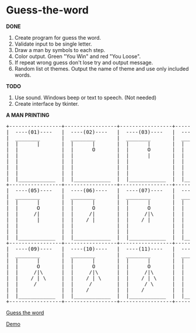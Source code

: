 # Guess-the-word
**DONE**
1. Create program for guess the word.
2. Validate input to be single letter.
3. Draw a man by symbols to each step.
4. Color output. Green "You Win" and red "You Loose".
5. If repeat wrong guess don't lose try and output message.
6. Random list ot themes. Output the name of theme and use only included words.

**TODO**

1. Use sound. Windows beep or text to speech. (Not needed)
2. Create interface by tkinter.

**A MAN PRINTING**

<pre>
+-----------------+-----------------+-----------------+-----------------+
|  ----(01)----   |  ----(02)----   |  ----(03)----   |  ----(04)----   |
|  ________       |  ________       |  ________       |  ________       |
|  |      |       |  |      |       |  |      |       |  |      |       |
|  |              |  |      O       |  |      O       |  |      O       |
|  |              |  |              |  |      |       |  |      |       |
|  |              |  |              |  |              |  |      |       |
|  |              |  |              |  |              |  |              |
|  |              |  |              |  |              |  |              |
|  |____________  |  |____________  |  |____________  |  |____________  |
+-----------------+-----------------+-----------------+-----------------+
|  ----(05)----   |  ----(06)----   |  ----(07)----   |  ----(08)----   |
|  ________       |  ________       |  ________       |  ________       |
|  |      |       |  |      |       |  |      |       |  |      |       |
|  |      O       |  |      O       |  |      O       |  |      O       |
|  |     /|       |  |     /|       |  |     /|\      |  |     /|\      |
|  |      |       |  |    / |       |  |    / |       |  |    / | \     |
|  |              |  |              |  |              |  |              |
|  |              |  |              |  |              |  |              |
|  |____________  |  |____________  |  |____________  |  |____________  |
+-----------------+-----------------+-----------------+-----------------+
|  ----(09)----   |  ----(10)----   |  ----(11)----   |  ----(12)----   |
|  ________       |  ________       |  ________       |  ________       |
|  |      |       |  |      |       |  |      |       |  |      |       |
|  |      O       |  |      O       |  |      O       |  |      O       |
|  |     /|\      |  |     /|\      |  |     /|\      |  |     /|\      |
|  |    / | \     |  |    / | \     |  |    / | \     |  |    / | \     |
|  |     /        |  |     /        |  |     / \      |  |     / \      |
|  |              |  |    /         |  |    /         |  |    /   \     |
|  |____________  |  |____________  |  |____________  |  |____________  |
+-----------------+-----------------+-----------------+-----------------+
</pre>

[Guess the word](guess-the-word-console.JPG "Guess the word")

[Demo](https://replit.com/@IvoPetkov/Guesstheword)